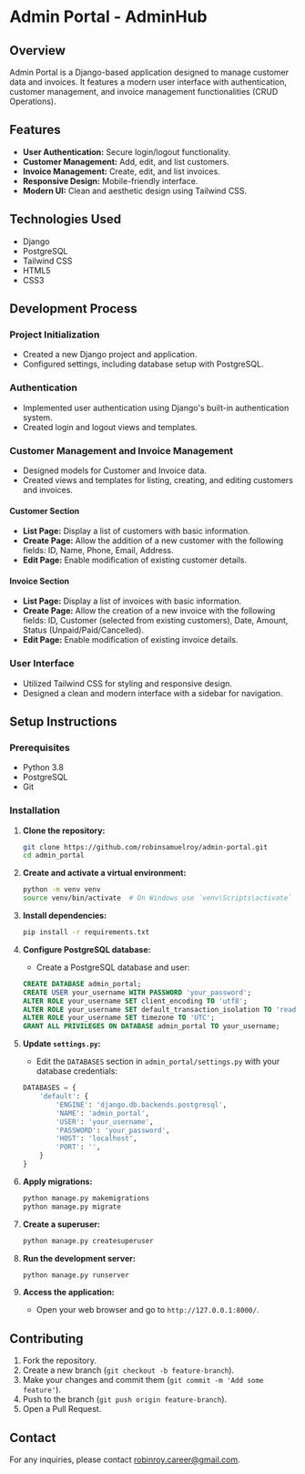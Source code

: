 # Admin Portal - AdminHub

## Overview
Admin Portal is a Django-based application designed to manage customer data and invoices. It features a modern user interface with authentication, customer management, and invoice management functionalities (CRUD Operations).

## Features
- **User Authentication:** Secure login/logout functionality.
- **Customer Management:** Add, edit, and list customers.
- **Invoice Management:** Create, edit, and list invoices.
- **Responsive Design:** Mobile-friendly interface.
- **Modern UI:** Clean and aesthetic design using Tailwind CSS.

## Technologies Used
- Django
- PostgreSQL
- Tailwind CSS
- HTML5
- CSS3

## Development Process

### Project Initialization
- Created a new Django project and application.
- Configured settings, including database setup with PostgreSQL.

### Authentication
- Implemented user authentication using Django's built-in authentication system.
- Created login and logout views and templates.

### Customer Management and Invoice Management
- Designed models for Customer and Invoice data.
- Created views and templates for listing, creating, and editing customers and invoices.

#### Customer Section
- **List Page:** Display a list of customers with basic information.
- **Create Page:** Allow the addition of a new customer with the following fields: ID, Name, Phone, Email, Address.
- **Edit Page:** Enable modification of existing customer details.

#### Invoice Section
- **List Page:** Display a list of invoices with basic information.
- **Create Page:** Allow the creation of a new invoice with the following fields: ID, Customer (selected from existing customers), Date, Amount, Status (Unpaid/Paid/Cancelled).
- **Edit Page:** Enable modification of existing invoice details.

### User Interface
- Utilized Tailwind CSS for styling and responsive design.
- Designed a clean and modern interface with a sidebar for navigation.

## Setup Instructions

### Prerequisites
- Python 3.8
- PostgreSQL
- Git

### Installation

1. **Clone the repository:**
    ```sh
    git clone https://github.com/robinsamuelroy/admin-portal.git
    cd admin_portal
    ```

2. **Create and activate a virtual environment:**
    ```sh
    python -m venv venv
    source venv/bin/activate  # On Windows use `venv\Scripts\activate`
    ```

3. **Install dependencies:**
    ```sh
    pip install -r requirements.txt
    ```

4. **Configure PostgreSQL database:**
    - Create a PostgreSQL database and user:
    ```sql
    CREATE DATABASE admin_portal;
    CREATE USER your_username WITH PASSWORD 'your_password';
    ALTER ROLE your_username SET client_encoding TO 'utf8';
    ALTER ROLE your_username SET default_transaction_isolation TO 'read committed';
    ALTER ROLE your_username SET timezone TO 'UTC';
    GRANT ALL PRIVILEGES ON DATABASE admin_portal TO your_username;
    ```

5. **Update `settings.py`:**
    - Edit the `DATABASES` section in `admin_portal/settings.py` with your database credentials:
    ```python
    DATABASES = {
        'default': {
            'ENGINE': 'django.db.backends.postgresql',
            'NAME': 'admin_portal',
            'USER': 'your_username',
            'PASSWORD': 'your_password',
            'HOST': 'localhost',
            'PORT': '',
        }
    }
    ```

6. **Apply migrations:**
    ```sh
    python manage.py makemigrations
    python manage.py migrate
    ```

7. **Create a superuser:**
    ```sh
    python manage.py createsuperuser
    ```

8. **Run the development server:**
    ```sh
    python manage.py runserver
    ```

9. **Access the application:**
    - Open your web browser and go to `http://127.0.0.1:8000/`.

## Contributing
1. Fork the repository.
2. Create a new branch (`git checkout -b feature-branch`).
3. Make your changes and commit them (`git commit -m 'Add some feature'`).
4. Push to the branch (`git push origin feature-branch`).
5. Open a Pull Request.

## Contact
For any inquiries, please contact robinroy.career@gmail.com.
